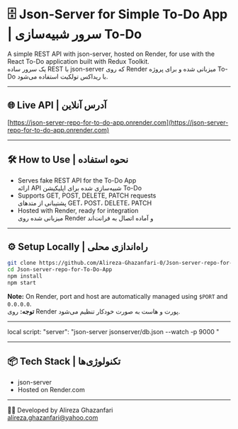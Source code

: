 
# 🗄️ Json-Server for Simple To-Do App | سرور شبیه‌سازی To-Do

A simple REST API with json-server, hosted on Render, for use with the React To-Do application built with Redux Toolkit.  
یک سرور ساده REST با json-server که روی Render میزبانی شده و برای پروژه To-Do با ریداکس تولکیت استفاده می‌شود.

---

## 🌐 Live API | آدرس آنلاین

[https://json-server-repo-for-to-do-app.onrender.com](https://json-server-repo-for-to-do-app.onrender.com)

---

## 🛠 How to Use | نحوه استفاده

- Serves fake REST API for the To-Do App  
  ارائه API شبیه‌سازی شده برای اپلیکیشن To-Do  
- Supports GET, POST, DELETE, PATCH requests  
  پشتیبانی از متدهای GET، POST، DELETE، PATCH  
- Hosted with Render, ready for integration  
  میزبانی شده روی Render و آماده اتصال به فرانت‌اند  

---

## ⚙️ Setup Locally | راه‌اندازی محلی

```bash
git clone https://github.com/Alireza-Ghazanfari-0/Json-server-repo-for-To-Do-App.git
cd Json-server-repo-for-To-Do-App
npm install
npm start
```

**Note:** On Render, port and host are automatically managed using `$PORT` and `0.0.0.0`.  
**توجه:** روی Render پورت و هاست به صورت خودکار تنظیم می‌شود.
***
local script:  "server": "json-server jsonserver/db.json --watch -p 9000 "

---

## 📦 Tech Stack | تکنولوژی‌ها

- json-server  
- Hosted on Render.com  

---

👨‍💻 Developed by Alireza Ghazanfari  
alireza.ghazanfari@yahoo.com
